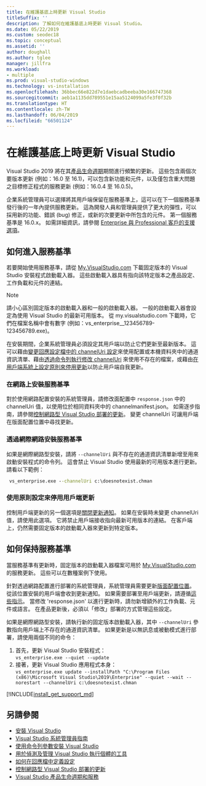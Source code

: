 ```yaml
---
title: 在維護基底上時更新 Visual Studio
titleSuffix: ''
description: 了解如何在維護基底上時更新 Visual Studio。
ms.date: 05/22/2019
ms.custom: seodec18
ms.topic: conceptual
ms.assetid: ''
author: doughall
ms.author: tglee
manager: jillfra
ms.workload:
- multiple
ms.prod: visual-studio-windows
ms.technology: vs-installation
ms.openlocfilehash: 36bbec66e822d7e1daebcadbeeba30e166747368
ms.sourcegitcommit: aeb1a1135dd789551e15aa5124099a5fe3f0f32b
ms.translationtype: HT
ms.contentlocale: zh-TW
ms.lasthandoff: 06/04/2019
ms.locfileid: "66501124"
---
```

# <a name="update-visual-studio-while-on-a-servicing-baseline"></a>在維護基底上時更新 Visual Studio

Visual Studio 2019 將在其[產品生命週期](/visualstudio/productinfo/release-rhythm#release-channel-updates)期間進行頻繁的更新。 這些包含兩個次要版本更新 (例如：16.0 至 16.1)，可以包含新功能和元件，以及僅包含重大問題之目標修正程式的服務更新 (例如：16.0.4 至 16.0.5)。 

企業系統管理員可以選擇將其用戶端保留在服務基準上，這可以在下一個服務基準發行後的一年內提供服務更新。 這為開發人員和管理員提供了更大的彈性，可以採用新的功能、錯誤 (bug) 修正，或新的次要更新中所包含的元件。 第一個服務基準是 16.0.x。 如需詳細資訊，請參閱 [Enterprise 與 Professional 客戶的支援選項](https://docs.microsoft.com/visualstudio/releases/2019/servicing#support-options-for-enterprise-and-professional-customers)。

## <a name="how-to-get-onto-a-servicing-baseline"></a>如何進入服務基準

若要開始使用服務基準，請從 [My.VisualStudio.com](https://my.visualstudio.com/Downloads?q=visual%20studio%202019%20version%2016.0) 下載固定版本的 Visual Studio 安裝程式啟動載入器。 這些啟動載入器具有指向該特定版本之產品設定、工作負載和元件的連結。 

> [!NOTE]
> 請小心區別固定版本的啟動載入器和一般的啟動載入器。 一般的啟動載入器會設定為使用 Visual Studio 的最新可用版本。 從 my.visualstudio.com 下載時，它們在檔案名稱中會有數字 (例如：vs_enterprise__123456789-123456789.exe)。

在安裝期間，企業系統管理員必須設定其用戶端以防止它們更新至最新版本。 這可以藉由[變更回應設定檔中的 channelUri 設定](update-servicing-baseline.md#install-a-servicing-baseline-on-a-network)來使用配置或本機資料夾中的通道資訊清單、藉由[透過命令列執行修改 channelUri](update-servicing-baseline.md#install-a-servicing-baseline-via-the-internet) 來使用不存在的檔案，或藉由[在用戶端系統上設定原則來停用更新](update-servicing-baseline.md#use-policy-settings-to-disable-clients-from-updating)以防止用戶端自我更新。 

### <a name="install-a-servicing-baseline-on-a-network"></a>在網路上安裝服務基準

對於使用網路配置安裝的系統管理員，請修改面配置中 `response.json` 中的 channelUri 值，以使用位於相同資料夾中的 channelmanifest.json。 如需逐步指南，請參閱[控制網路型 Visual Studio 部署的更新](controlling-updates-to-visual-studio-deployments.md)。 變更 channelUri 可讓用戶端在版面配置位置中尋找更新。 

### <a name="install-a-servicing-baseline-via-the-internet"></a>透過網際網路安裝服務基準

如果是網際網路型安裝，請將 `--channelUri` 與不存在的通道資訊清單新增至用來啟動安裝程式的命令列。 這會禁止 Visual Studio 使用最新的可用版本進行更新。 請看以下範例：

  ```cmd
   vs_enterprise.exe --channelUri c:\doesnotexist.chman 
  ```

### <a name="use-policy-settings-to-disable-clients-from-updating"></a>使用原則設定來停用用戶端更新

控制用戶端更新的另一個選項是[關閉更新通知](controlling-updates-to-visual-studio-deployments.md)。 如果在安裝時未變更 channelUri 值，請使用此選項。 它將禁止用戶端接收指向最新可用版本的連結。 在客戶端上，仍然需要固定版本的啟動載入器來更新到特定版本。

## <a name="how-to-stay-on-a-servicing-baseline"></a>如何保持服務基準

當服務基準有更新時，固定版本的啟動載入器檔案可用於 [My.VisualStudio.com](https://my.visualstudio.com/Downloads?q=visual%20studio%202019%20version%2016.0) 的服務更新。 這些可以在數種案例下使用。

針對透過網路配置進行部署的系統管理員，系統管理員需要更新[版面配置位置](update-a-network-installation-of-visual-studio.md)。 從該位置安裝的用戶端會收到更新通知。 如果需要部署至用戶端更新，請遵循[這些指示](update-a-network-installation-of-visual-studio.md#how-to-deploy-an-update-to-client-machines)。 當修改 'response.json' 以進行更新時，請勿新增額外的工作負載、元件或語言。 在產品更新後，必須以「修改」部署的方式管理這些設定。 

如果是網際網路型安裝，請執行新的固定版本啟動載入器，其中 `--channelUri` 參數指向用戶端上不存在的通道資訊清單。 如果更新是以無訊息或被動模式進行部署，請使用兩個不同的命令：

1. 首先，更新 Visual Studio 安裝程式： <br>```vs_enterprise.exe --quiet --update```
2. 接著，更新 Visual Studio 應用程式本身： <br>```vs_enterprise.exe update --installPath "C:\Program Files (x86)\Microsoft Visual Studio\2019\Enterprise" --quiet --wait --norestart --channelUri c:\doesnotexist.chman```

[!INCLUDE[install_get_support_md](includes/install_get_support_md.md)]

## <a name="see-also"></a>另請參閱

* [安裝 Visual Studio](install-visual-studio.md)
* [Visual Studio 系統管理員指南](visual-studio-administrator-guide.md)
* [使用命令列參數安裝 Visual Studio](use-command-line-parameters-to-install-visual-studio.md)
* [用於偵測及管理 Visual Studio 執行個體的工具](tools-for-managing-visual-studio-instances.md)
* [如何在回應檔中定義設定](automated-installation-with-response-file.md)
* [控制網路型 Visual Studio 部署的更新](controlling-updates-to-visual-studio-deployments.md)
* [Visual Studio 產品生命週期和服務](/visualstudio/releases/2019/servicing/)
